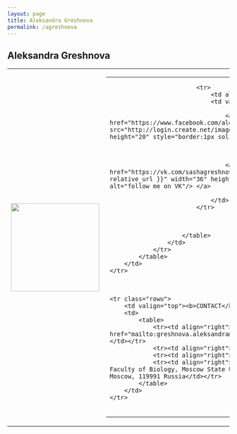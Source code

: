 ```yaml
---
layout: page
title: Aleksandra Greshnova
permalink: /agreshnova
---
```


##  <b>Aleksandra Greshnova</b> 

<table class="rowu">
<colgroup>
<col width="20%" />
<col width="80%" />
</colgroup>
<tbody>

<tr class="rowu">
		<td markdown="span">
			<img src="{{ "/assets/Greshnova.png" | relative_url }}" width="200px" />
		</td>
		<td>
			<table>
				<colgroup>
				<col width="50%" />
				<col width="50%" />
				</colgroup>
				<tr>
					<td>
						<table>

							<tr>
								<td align="right">Social media:</td>
								<td valign="top" align="left">

									<a target="_blank" title="find us on Facebook" href="https://www.facebook.com/aleksandra.greshnova.9"> <img src="http://login.create.net/images/icons/user/facebook_40x40.png" width="36" height="20" style="border:1px solid white" alt="follow me on facebook"/> </a>

									
			
									<a target="_blank" title="find us on VK" href="https://vk.com/sashagreshnova"> <img src="{{ "/assets/vk.png" | relative_url }}" width="36" height="20" style="border:1px solid white" alt="follow me on VK"/> </a>
			
								</td>
							</tr>
							
							
							
						</table>
					</td>
				</tr>
			</table>
		</td>
	</tr>
	
	
	
	<tr class="rowu">
		<td valign="top"><b>CONTACT</b></td>
		<td>
			<table>
				<tr><td align="right">E-mail:</td><td><a href="mailto:greshnova.aleksandra@gmail.com">greshnova.aleksandra@gmail.com</a></td></tr>
				<tr><td align="right">Tel:</td><td>+7 985 690 09 37</td></tr>
				<tr><td align="right">Skype:</td><td>sasha.grrshnova98</td></tr>
				<tr><td align="right">Address:</td><td>Bioengineering Department, Faculty of Biology, Moscow State University, 1 Leninskie Gory, building 73, Moscow, 119991 Russia</td></tr>
			</table>
		</td>
	</tr>
			
</tbody>
</table>
